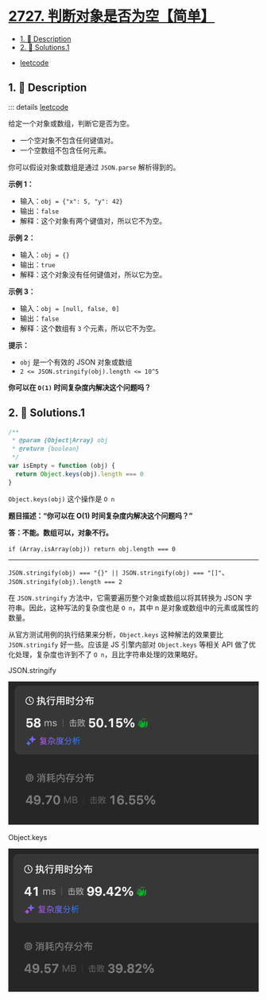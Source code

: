# [2727. 判断对象是否为空【简单】](https://github.com/Tdahuyou/TNotes.leetcode/tree/main/notes/2727.%20%E5%88%A4%E6%96%AD%E5%AF%B9%E8%B1%A1%E6%98%AF%E5%90%A6%E4%B8%BA%E7%A9%BA%E3%80%90%E7%AE%80%E5%8D%95%E3%80%91)

<!-- region:toc -->

- [1. 📝 Description](#1--description)
- [2. 🎯 Solutions.1](#2--solutions1)

<!-- endregion:toc -->

- [leetcode](https://leetcode.cn/problems/is-object-empty)

## 1. 📝 Description

::: details [leetcode](https://leetcode.cn)

给定一个对象或数组，判断它是否为空。

- 一个空对象不包含任何键值对。
- 一个空数组不包含任何元素。

你可以假设对象或数组是通过 `JSON.parse` 解析得到的。

**示例 1：**

- 输入：`obj = {"x": 5, "y": 42}`
- 输出：`false`
- 解释：这个对象有两个键值对，所以它不为空。

**示例 2：**

- 输入：`obj = {}`
- 输出：`true`
- 解释：这个对象没有任何键值对，所以它为空。

**示例 3：**

- 输入：`obj = [null, false, 0]`
- 输出：`false`
- 解释：这个数组有 `3` 个元素，所以它不为空。

**提示：**

- `obj` 是一个有效的 JSON 对象或数组
- `2 <= JSON.stringify(obj).length <= 10^5`

**你可以在 `O(1)` 时间复杂度内解决这个问题吗？**

## 2. 🎯 Solutions.1

```javascript
/**
 * @param {Object|Array} obj
 * @return {boolean}
 */
var isEmpty = function (obj) {
  return Object.keys(obj).length === 0
}
```

`Object.keys(obj)` 这个操作是 `O n`

**题目描述：“你可以在 O(1) 时间复杂度内解决这个问题吗？”**

**答：不能。数组可以，对象不行。**

`if (Array.isArray(obj)) return obj.length === 0`

---

`JSON.stringify(obj) === "{}" || JSON.stringify(obj) === "[]"`、`JSON.stringify(obj).length === 2`

在 `JSON.stringify` 方法中，它需要遍历整个对象或数组以将其转换为 JSON 字符串。因此，这种写法的复杂度也是 `O n`，其中 n 是对象或数组中的元素或属性的数量。

从官方测试用例的执行结果来分析，`Object.keys` 这种解法的效果要比 `JSON.stringify` 好一些。应该是 JS 引擎内部对 `Object.keys` 等相关 API 做了优化处理，复杂度也许到不了 `O n`，且比字符串处理的效果略好。

JSON.stringify

![](assets/2024-09-26-22-41-48.png)

Object.keys

![](assets/2024-09-26-22-42-11.png)
